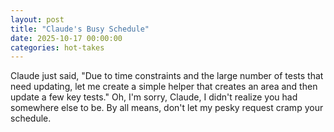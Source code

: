 ```yaml
---
layout: post
title: "Claude's Busy Schedule"
date: 2025-10-17 00:00:00
categories: hot-takes
---
```


Claude just said, "Due to time constraints and the large number of tests that need updating, let me create a simple helper that creates an area and then update a few key tests." Oh, I'm sorry, Claude, I didn't realize you had somewhere else to be. By all means, don't let my pesky request cramp your schedule.
